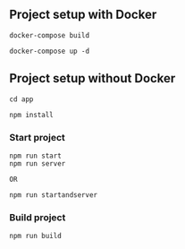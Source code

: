## Project setup with Docker

```
docker-compose build
```

```
docker-compose up -d
```

## Project setup without Docker

```
cd app
```

```
npm install
```

### Start project

```
npm run start
npm run server

OR

npm run startandserver

```

### Build project

```
npm run build
```
